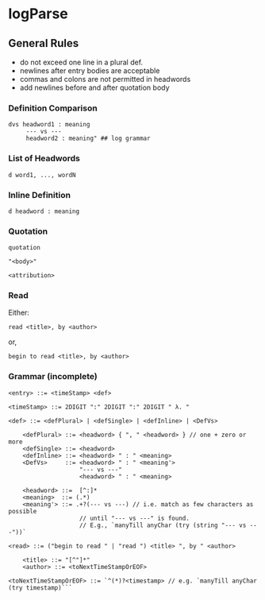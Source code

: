 # logParse

## General Rules

* do not exceed one line in a plural def.
* newlines after entry bodies are acceptable
* commas and colons are not permitted in headwords
* add newlines before and after quotation body


### Definition Comparison
```
dvs headword1 : meaning
     --- vs ---
     headword2 : meaning" ## log grammar
```

### List of Headwords
```
d word1, ..., wordN
```

### Inline Definition
```
d headword : meaning

```

### Quotation
```
quotation

"<body>"

<attribution>
```

### Read
Either:

```
read <title>, by <author>
```
or,

```
begin to read <title>, by <author>
```

### Grammar (incomplete)

```
<entry> ::= <timeStamp> <def>

<timeStamp> ::= 2DIGIT ":" 2DIGIT ":" 2DIGIT " λ. "

<def> ::= <defPlural> | <defSingle> | <defInline> | <DefVs>

    <defPlural> ::= <headword> { ", " <headword> } // one + zero or more
    <defSingle> ::= <headword>
    <defInline> ::= <headword> " : " <meaning>
    <DefVs>     ::= <headword> " : " <meaning'> 
                    "--- vs ---" 
                    <headword> " : " <meaning>

    <headword> ::=  [^:]*
    <meaning>  ::= (.*)
    <meaning'> ::= .+?(--- vs ---) // i.e. match as few characters as possible
                    // until "--- vs ---" is found.
                    // E.g., `manyTill anyChar (try (string "--- vs ---"))`

<read> ::= ("begin to read " | "read ") <title> ", by " <author>
    
    <title> ::= "[^"]*"
    <author> ::= <toNextTimeStampOrEOF>

<toNextTimeStampOrEOF> ::= `^(*)?<timestamp> // e.g. `manyTill anyChar (try timestamp)```
```
